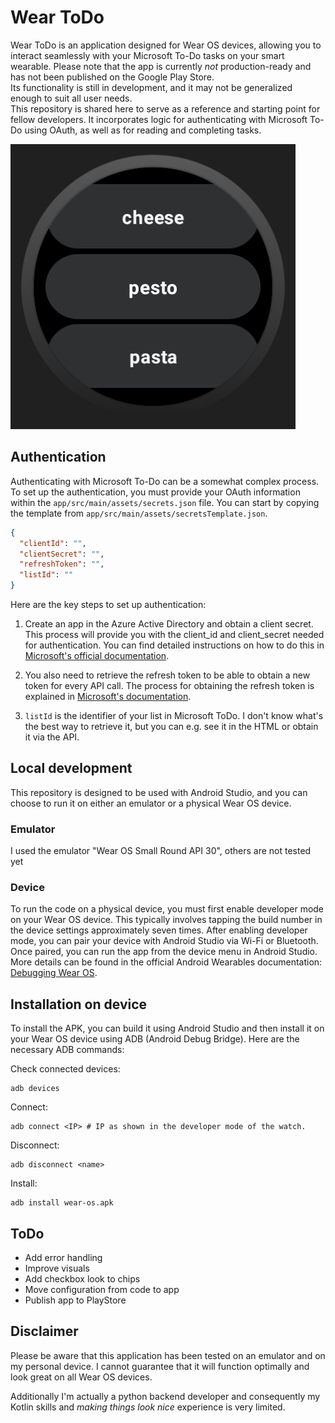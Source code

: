 # Wear ToDo

Wear ToDo is an application designed for Wear OS devices, allowing you to interact seamlessly with your Microsoft To-Do tasks on your smart wearable. Please note that the app is currently *not* production-ready and has not been published on the Google Play Store.   
Its functionality is still in development, and it may not be generalized enough to suit all user needs.  
This repository is shared here to serve as a reference and starting point for fellow developers. It incorporates logic for authenticating with Microsoft To-Do using OAuth, as well as for reading and completing tasks.

<img src="static/screenshot.png" />

Authentication
--------------

Authenticating with Microsoft To-Do can be a somewhat complex process. To set up the authentication, you must provide your OAuth information within the `app/src/main/assets/secrets.json` file. You can start by copying the template from `app/src/main/assets/secretsTemplate.json`.

```json
{
  "clientId": "",
  "clientSecret": "",
  "refreshToken": "",
  "listId": ""
}

```

Here are the key steps to set up authentication:

1. Create an app in the Azure Active Directory and obtain a client secret.
This process will provide you with the client_id and client_secret needed for authentication. You can find detailed instructions on how to do this in [Microsoft's official documentation](<https://docs.microsoft.com/en-us/azure/active-directory/develop/howto-create-service-principal-portal>).

2. You also need to retrieve the refresh token to be able to obtain a new token for every API call. The process for obtaining the refresh token is explained in [Microsoft's documentation](https://docs.microsoft.com/en-us/advertising/guides/authentication-oauth-get-tokens).

3. `listId` is the identifier of your list in Microsoft ToDo. I don't know what's the best way to retrieve it, but you can e.g. see it in the HTML or obtain it via the API.

## Local development

This repository is designed to be used with Android Studio, and you can choose to run it on either an emulator or a physical Wear OS device.

### Emulator

I used the emulator "Wear OS Small Round API 30", others are not tested yet

### Device

To run the code on a physical device, you must first enable developer mode on your Wear OS device. This typically involves tapping the build number in the device settings approximately seven times. After enabling developer mode, you can pair your device with Android Studio via Wi-Fi or Bluetooth. Once paired, you can run the app from the device menu in Android Studio. More details can be found in the official Android Wearables documentation: [Debugging Wear OS](https://developer.android.com/training/wearables/get-started/debugging).

## Installation on device

To install the APK, you can build it using Android Studio and then install it on your Wear OS device using ADB (Android Debug Bridge).
Here are the necessary ADB commands:

Check connected devices:  
``` shell
adb devices
```

Connect:  
``` shell
adb connect <IP> # IP as shown in the developer mode of the watch.
```

Disconnect:  
``` shell
adb disconnect <name>
```

Install:  
``` shell
adb install wear-os.apk
```

## ToDo
* Add error handling
* Improve visuals
* Add checkbox look to chips
* Move configuration from code to app
* Publish app to PlayStore

Disclaimer
----------

Please be aware that this application has been tested on an emulator and on my personal device.
I cannot guarantee that it will function optimally and look great on all Wear OS devices. 

Additionally I'm actually a python backend developer and consequently my Kotlin skills and
*making things look nice* experience is very limited.

